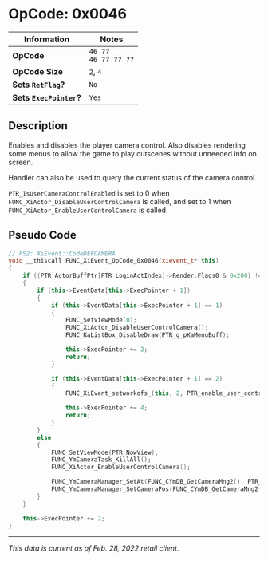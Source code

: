 # OpCode: 0x0046

| Information               | Notes |
|---                        |---    |
| **OpCode**                | `46 ??` <br> `46 ?? ?? ??` |
| **OpCode Size**           | `2`, `4` |
| **Sets `RetFlag`?**       | `No`  |
| **Sets `ExecPointer`?**   | `Yes` |

## Description

Enables and disables the player camera control. Also disables rendering some menus to allow the game to play cutscenes without unneeded info on screen.

Handler can also be used to query the current status of the camera control.

`PTR_IsUserCameraControlEnabled` is set to 0 when `FUNC_XiActor_DisableUserControlCamera` is called, and set to 1 when `FUNC_XiActor_EnableUserControlCamera` is called.

## Pseudo Code

```cpp
// PS2: XiEvent::CodeDEFCAMERA
void __thiscall FUNC_XiEvent_OpCode_0x0046(xievent_t* this)
{
    if ((PTR_ActorBuffPtr[PTR_LoginActIndex]->Render.Flags0 & 0x200) != 0)
    {
        if (this->EventData[this->ExecPointer + 1])
        {
            if (this->EventData[this->ExecPointer + 1] == 1)
            {
                FUNC_SetViewMode(0);
                FUNC_XiActor_DisableUserControlCamera();
                FUNC_KaListBox_DisableDraw(PTR_g_pKaMenuBuff);

                this->ExecPointer += 2;
                return;
            }

            if (this->EventData[this->ExecPointer + 1] == 2)
            {
                FUNC_XiEvent_setworkofs_(this, 2, PTR_enable_user_control_camera == 1);

                this->ExecPointer += 4;
                return;
            }
        }
        else
        {
            FUNC_SetViewMode(PTR_NowView);
            FUNC_YmCameraTask_KillAll();
            FUNC_XiActor_EnableUserControlCamera();

            FUNC_YmCameraManager_SetAt(FUNC_CYmDB_GetCameraMng2(), PTR_ActorBuffPtr[PTR_LoginActIndex]->Movement.LocalPosition);
            FUNC_YmCameraManager_SetCameraPos(FUNC_CYmDB_GetCameraMng2(), PTR_UnknownCameraPos, PTR_ActorBuffPtr[PTR_LoginActIndex]->ActorPointer)
        }
    }

    this->ExecPointer += 2;
}
```

---

_This data is current as of Feb. 28, 2022 retail client._